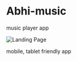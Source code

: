 # Abhi-music

music player app 

![Landing Page](https://miro.medium.com/max/720/1*bZBCBr7qKLBdU8YfIDV8lg.png)

mobile, tablet friendly app
